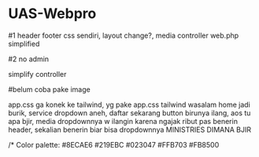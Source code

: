 # UAS-Webpro

#1
header footer css sendiri,
layout change?,
media controller web.php simplified

#2
no admin

simplify controller

#belum coba pake image

app.css ga konek ke tailwind, yg pake app.css tailwind wasalam
home jadi burik,
service dropdown aneh, daftar sekarang button birunya ilang, aos tu apa bjir, 
media dropdownnya w ilangin karena ngajak ribut pas benerin header, sekalian benerin biar bisa dropdownnya
MINISTRIES DIMANA BJIR

/*
Color palette: 
#8ECAE6
#219EBC
#023047
#FFB703
#FB8500
